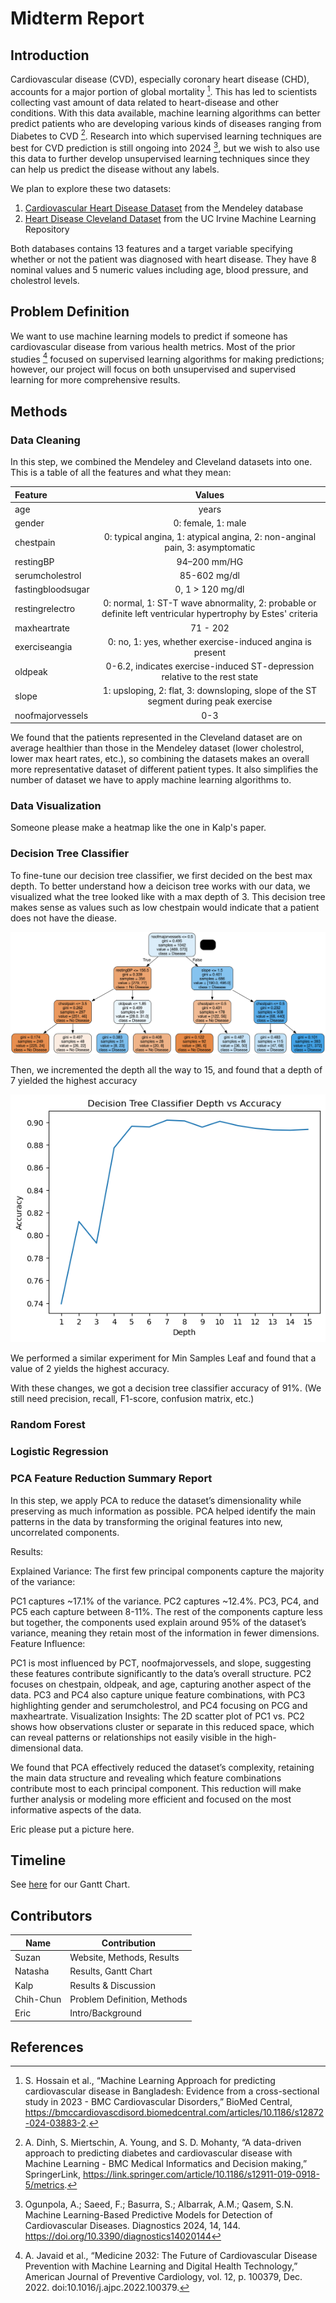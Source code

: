 # Midterm Report

## Introduction

Cardiovascular disease (CVD), especially coronary heart disease (CHD), accounts for a major portion of global mortality [^1]. This has led to scientists collecting vast amount of data related to heart-disease and other conditions. With this data available, machine learning algorithms can better predict patients who are developing various kinds of diseases ranging from Diabetes to CVD [^2]. Research into which supervised learning techniques are best for CVD prediction is still ongoing into 2024 [^4], but we wish to also use this data to further develop unsupervised learning techniques since they can help us predict the disease without any labels.

We plan to explore these two datasets:

1. [Cardiovascular Heart Disease Dataset](https://data.mendeley.com/datasets/dzz48mvjht/1) from the Mendeley database
2. [Heart Disease Cleveland Dataset](https://archive.ics.uci.edu/dataset/45/heart+disease) from the UC Irvine Machine Learning Repository

Both databases contains 13 features and a target variable specifying whether or not the patient was diagnosed with heart disease. They have 8 nominal values and 5 numeric values including age, blood pressure, and cholestrol levels. 

## Problem Definition

We want to use machine learning models to predict if someone has cardiovascular disease from various health metrics. Most of the prior studies [^3] focused on supervised learning algorithms for making predictions; however, our project will focus on both unsupervised and supervised learning for more comprehensive results.

## Methods

### Data Cleaning

In this step, we combined the Mendeley and Cleveland datasets into one. This is a table of all the features and what they mean:

| Feature           | Values                | 
| :---------------- | :------:              | 
| age               |   years               | 
| gender            |   0: female, 1: male    | 
| chestpain         |   0: typical angina, 1: atypical angina, 2: non-anginal pain, 3: asymptomatic   | 
| restingBP         |  94–200 mm/HG         |
| serumcholestrol   |   85-602 mg/dl        | 
| fastingbloodsugar |   0, 1 > 120 mg/dl     | 
| restingrelectro   |  0: normal, 1: ST-T wave abnormality, 2: probable or definite left ventricular hypertrophy by Estes' criteria   | 
| maxheartrate      |  71 - 202    | 
| exerciseangia     |   0: no, 1: yes, whether exercise-induced angina is present   | 
| oldpeak           |   0-6.2, indicates exercise-induced ST-depression relative to the rest state   | 
| slope             |  1: upsloping, 2: flat, 3: downsloping, slope of the ST segment during peak exercise   | 
| noofmajorvessels  |  0-3   | 


We found that the patients represented in the Cleveland dataset are on average healthier than those in the Mendeley dataset (lower cholestrol, lower max heart rates, etc.), so combining the datasets makes an overall more representative dataset of different patient types. It also simplifies the number of dataset we have to apply machine learning algorithms to.

### Data Visualization

Someone please make a heatmap like the one in Kalp's paper.

### Decision Tree Classifier

To fine-tune our decision tree classifier, we first decided on the best max depth. To better understand how a deicison tree works with our data, we visualized what the tree looked like with a max depth of 3. This decision tree makes sense as values such as low chestpain would indicate that a patient does not have the diease.

![image info](./public/dt-3.png)

Then, we incremented the depth all the way to 15, and found that a depth of 7 yielded the highest accuracy

![image info](./public/dt.png)

We performed a similar experiment for Min Samples Leaf and found that a value of 2 yields the highest accuracy.

With these changes, we got a decision tree classifier accuracy of 91%.
(We still need precision, recall, F1-score, confusion matrix, etc.)

### Random Forest

### Logistic Regression


### PCA Feature Reduction Summary Report
In this step, we apply PCA to reduce the dataset’s dimensionality while preserving as much information as possible. PCA helped identify the main patterns in the data by transforming the original features into new, uncorrelated components.

Results:

Explained Variance: The first few principal components capture the majority of the variance:

PC1 captures ~17.1% of the variance.
PC2 captures ~12.4%.
PC3, PC4, and PC5 each capture between 8-11%.
The rest of the components capture less but together, the components used explain around 95% of the dataset’s variance, meaning they retain most of the information in fewer dimensions.
Feature Influence:

PC1 is most influenced by PCT, noofmajorvessels, and slope, suggesting these features contribute significantly to the data’s overall structure.
PC2 focuses on chestpain, oldpeak, and age, capturing another aspect of the data.
PC3 and PC4 also capture unique feature combinations, with PC3 highlighting gender and serumcholestrol, and PC4 focusing on PCG and maxheartrate.
Visualization Insights: The 2D scatter plot of PC1 vs. PC2 shows how observations cluster or separate in this reduced space, which can reveal patterns or relationships not easily visible in the high-dimensional data.

We found that PCA effectively reduced the dataset’s complexity, retaining the main data structure and revealing which feature combinations contribute most to each principal component. This reduction will make further analysis or modeling more efficient and focused on the most informative aspects of the data.

Eric please put a picture here.

## Timeline

See [here](https://gtvault-my.sharepoint.com/:x:/g/personal/nmohanty8_gatech_edu/Ea0hvb17CY9PqYDmi1OoNPgBdbaerT9mzkF-UBq1l0d3eA?e=fmUT9p) for our Gantt Chart.

## Contributors

| Name      | Contribution                 |
| --------  | ---------------------------- |
| Suzan     | Website, Methods, Results    |
| Natasha   | Results, Gantt Chart         |
| Kalp      | Results & Discussion         |
| Chih-Chun | Problem Definition, Methods  |
| Eric      | Intro/Background             |

## References
[^1]: S. Hossain et al., “Machine Learning Approach for predicting cardiovascular disease in Bangladesh: Evidence from a cross-sectional study in 2023 - BMC Cardiovascular Disorders,” BioMed Central, https://bmccardiovascdisord.biomedcentral.com/articles/10.1186/s12872-024-03883-2.

[^2]: A. Dinh, S. Miertschin, A. Young, and S. D. Mohanty, “A data-driven approach to predicting diabetes and cardiovascular disease with Machine Learning - BMC Medical Informatics and Decision making,” SpringerLink, https://link.springer.com/article/10.1186/s12911-019-0918-5/metrics.

[^3]: A. Javaid et al., “Medicine 2032: The Future of Cardiovascular Disease Prevention with Machine Learning and Digital Health Technology,” American Journal of Preventive Cardiology, vol. 12, p. 100379, Dec. 2022. doi:10.1016/j.ajpc.2022.100379.


[^4]: Ogunpola, A.; Saeed, F.; Basurra, S.; Albarrak, A.M.; Qasem, S.N. Machine Learning-Based Predictive Models for Detection of Cardiovascular Diseases. Diagnostics 2024, 14, 144. https://doi.org/10.3390/diagnostics14020144


[^5]: Palechor, Fabio Mendoza et al. “Cardiovascular Disease Analysis Using Supervised and Unsupervised Data Mining Techniques.” J. Softw. 12 (2017): 81-90.










